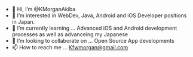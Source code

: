 - 👋 Hi, I’m @KMorganAkiba
- 👀 I’m interested in WebDev, Java, Android and iOS Developer positions in Japan.
- 🌱 I’m currently learning ... Advanced iOS and Android development processes as well as advanceing my Japanese
- 💞️ I’m looking to collaborate on ... Open Source App developments 
- 📫 How to reach me ... Kfwmorgan@gmail.com  

<!---
KMorganAkiba/KMorganAkiba is a ✨ special ✨ repository because its `README.md` (this file) appears on your GitHub profile.
You can click the Preview link to take a look at your changes.
--->
